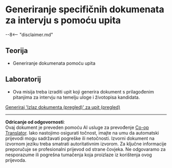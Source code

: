 <!--
CO_OP_TRANSLATOR_METADATA:
{
  "original_hash": "baabc695cc38bcfe66668df8efe2b8c2",
  "translation_date": "2025-10-20T22:43:12+00:00",
  "source_file": "docs/operative-preview/10-generate-documents/README.md",
  "language_code": "hr"
}
-->
# Generiranje specifičnih dokumenata za intervju s pomoću upita

--8<-- "disclaimer.md"

## Teorija

- Generiranje dokumenata pomoću upita

## Laboratorij

- Ova misija treba izraditi upit koji generira dokument s prilagođenim pitanjima za intervju na temelju uloge i životopisa kandidata.

[Generiraj 'Izlaz dokumenta (pregled)' za upit (pregled)](https://learn.microsoft.com/ai-builder/generate-document-output-prompt)

---

**Odricanje od odgovornosti**:  
Ovaj dokument je preveden pomoću AI usluge za prevođenje [Co-op Translator](https://github.com/Azure/co-op-translator). Iako nastojimo osigurati točnost, imajte na umu da automatski prijevodi mogu sadržavati pogreške ili netočnosti. Izvorni dokument na izvornom jeziku treba smatrati autoritativnim izvorom. Za ključne informacije preporučuje se profesionalni prijevod od strane čovjeka. Ne odgovaramo za nesporazume ili pogrešna tumačenja koja proizlaze iz korištenja ovog prijevoda.